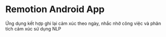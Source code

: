 # Remotion Android App
Ứng dụng kết hợp ghi lại cảm xúc theo ngày, nhắc nhở công việc và phân tích cảm xúc sử dụng NLP
